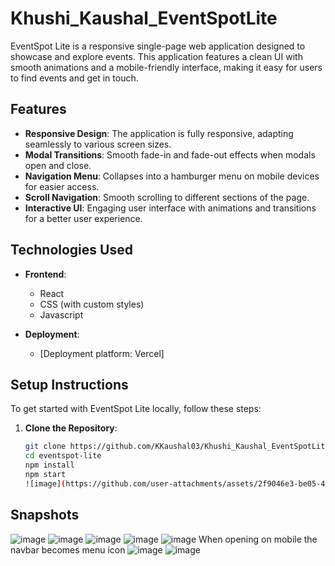 # Khushi_Kaushal_EventSpotLite


EventSpot Lite is a responsive single-page web application designed to showcase and explore events. This application features a clean UI with smooth animations and a mobile-friendly interface, making it easy for users to find events and get in touch.

## Features
- **Responsive Design**: The application is fully responsive, adapting seamlessly to various screen sizes.
- **Modal Transitions**: Smooth fade-in and fade-out effects when modals open and close.
- **Navigation Menu**: Collapses into a hamburger menu on mobile devices for easier access.
- **Scroll Navigation**: Smooth scrolling to different sections of the page.
- **Interactive UI**: Engaging user interface with animations and transitions for a better user experience.

## Technologies Used
- **Frontend**: 
  - React
  - CSS (with custom styles)
  - Javascript
  
- **Deployment**:
  - [Deployment platform:  Vercel]

## Setup Instructions

To get started with EventSpot Lite locally, follow these steps:

1. **Clone the Repository**:
   ```bash
   git clone https://github.com/KKaushal03/Khushi_Kaushal_EventSpotLite.git
   cd eventspot-lite
   npm install
   npm start
   ![image](https://github.com/user-attachments/assets/2f9046e3-be05-4af3-a0e7-3560e03a59ad)
## Snapshots
![image](https://github.com/user-attachments/assets/3fbda035-47df-4f99-bc34-6bdea2cb7917)
![image](https://github.com/user-attachments/assets/c2f1d7ff-8e43-4288-8eaf-eae995babcfe)
![image](https://github.com/user-attachments/assets/c3f129b0-6695-459e-8c6e-bedca9380218)
![image](https://github.com/user-attachments/assets/796f571b-3c12-4043-a91b-1467d0af3d71)
![image](https://github.com/user-attachments/assets/9a551743-30e1-49cd-8587-f870e95b5c59)
When opening on mobile the navbar becomes menu icon
![image](https://github.com/user-attachments/assets/45f3bc0b-b69f-4d3c-a572-7b157406fdd3)
![image](https://github.com/user-attachments/assets/ca2d0b15-2ad3-4bb1-ba95-9800a6e36a31)

